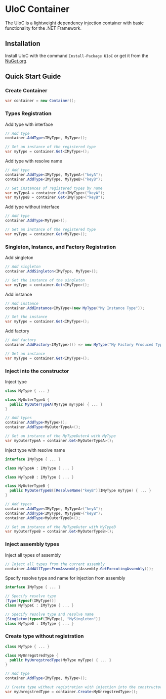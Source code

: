# UIoC Container

The UIoC is a lightweight dependency injection container with basic functionality for the .NET Framework.

## Installation

Install UIoC with the command `Install-Package UIoC` or get it from the [NuGet.org](https://www.nuget.org/packages/UIoC).

## Quick Start Guide

### Create Container
```cs
var container = new Container();
```

### Types Registration

Add type with interface
```cs
// Add type
container.AddType<IMyType, MyType>();

// Get an instance of the registered type
var myType = container.Get<IMyType>();
```

Add type with resolve name 
```cs
// Add type
container.AddType<IMyType, MyTypeA>("keyA");
container.AddType<IMyType, MyTypeB>("keyB");

// Get instances of registered types by name
var myTypeA = container.Get<IMyType>("keyA");
var myTypeB = container.Get<IMyType>("keyB");
```

Add type without interface
```cs
// Add type
container.AddType<MyType>();

// Get an instance of the registered type
var myType = container.Get<MyType>();
```

### Singleton, Instance, and Factory Registration

Add singleton
```cs
// Add singleton
container.AddSingleton<IMyType, MyType>();

// Get the instance of the singleton
var myType = container.Get<IMyType>();
```

Add instance
```cs
// Add instance
container.AddInstance<IMyType>(new MyType("My Instance Type"));

// Get the instance 
var myType = container.Get<IMyType>();
```

Add factory
```cs
// Add factory
container.AddFactory<IMyType>(() => new MyType("My Factory Produced Type"));

// Get an instance 
var myType = container.Get<IMyType>();
```

### Inject into the constructor

Inject type
```cs
class MyType { ... }

class MyOuterTypeA {
  public MyOuterTypeA(MyType myType) { ... }
}

// Add types
container.AddType<MyType>();
container.AddType<MyOuterTypeA>();

// Get an instance of the MyTypeOuterA with MyType
var myOuterTypeA = container.Get<MyOuterTypeA>();
```

Inject type with resolve name 
```cs
interface IMyType { ... }

class MyTypeA : IMyType { ... }

class MyTypeB : IMyType { ... }

class MyOuterTypeB { 
  public MyOuterTypeB([ResolveName("keyB")]IMyType myType) { ... }
}

// Add types
container.AddType<IMyType, MyTypeA>("keyA");
container.AddType<IMyType, MyTypeB>("keyB");
container.AddType<MyOuterTypeB>();

// Get an instance of the MyTypeOuter with MyTypeB
var myOuterTypeB = container.Get<MyOuterTypeB>();
```

### Inject assembly types

Inject all types of assembly
```cs
// Inject all types from the current assembly
container.AddAllTypesFromAssembly(Assembly.GetExecutingAssembly());
```

Specify resolve type and name for injection from assembly
```cs
interface IMyType { ... }

// Specify resolve type
[Type(typeof(IMyType))] 
class MyTypeC : IMyType { ... }

// Specify resolve type and resolve name
[Singleton(typeof(IMyType), "MySingleton")] 
class MyTypeD : IMyType { ... }
```

### Create type without registration

```cs
class MyType { ... }

class MyUnregstredType { 
  public MyUnregstredType(MyType myType) { ... }
}

// Add type
container.AddType<IMyType, MyType>();

// Create type without registration with injection into the constructor
var myUnregstredType = container.Create<MyUnregstredType>();
```
